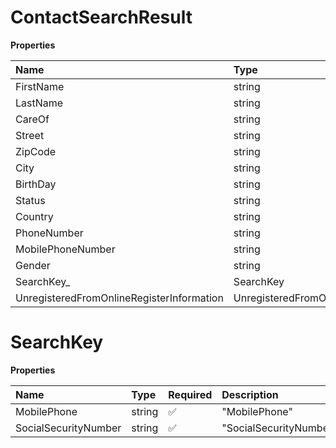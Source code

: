 # ContactSearchResult

**Properties**

| Name                                      | Type                                      | Required | Description |
| :---------------------------------------- | :---------------------------------------- | :------- | :---------- |
| FirstName                                 | string                                    | ❌       |             |
| LastName                                  | string                                    | ❌       |             |
| CareOf                                    | string                                    | ❌       |             |
| Street                                    | string                                    | ❌       |             |
| ZipCode                                   | string                                    | ❌       |             |
| City                                      | string                                    | ❌       |             |
| BirthDay                                  | string                                    | ❌       |             |
| Status                                    | string                                    | ❌       |             |
| Country                                   | string                                    | ❌       |             |
| PhoneNumber                               | string                                    | ❌       |             |
| MobilePhoneNumber                         | string                                    | ❌       |             |
| Gender                                    | string                                    | ❌       |             |
| SearchKey\_                               | SearchKey                                 | ❌       |             |
| UnregisteredFromOnlineRegisterInformation | UnregisteredFromOnlineRegisterInformation | ❌       |             |

# SearchKey

**Properties**

| Name                 | Type   | Required | Description            |
| :------------------- | :----- | :------- | :--------------------- |
| MobilePhone          | string | ✅       | "MobilePhone"          |
| SocialSecurityNumber | string | ✅       | "SocialSecurityNumber" |

<!-- This file was generated by liblab | https://liblab.com/ -->
